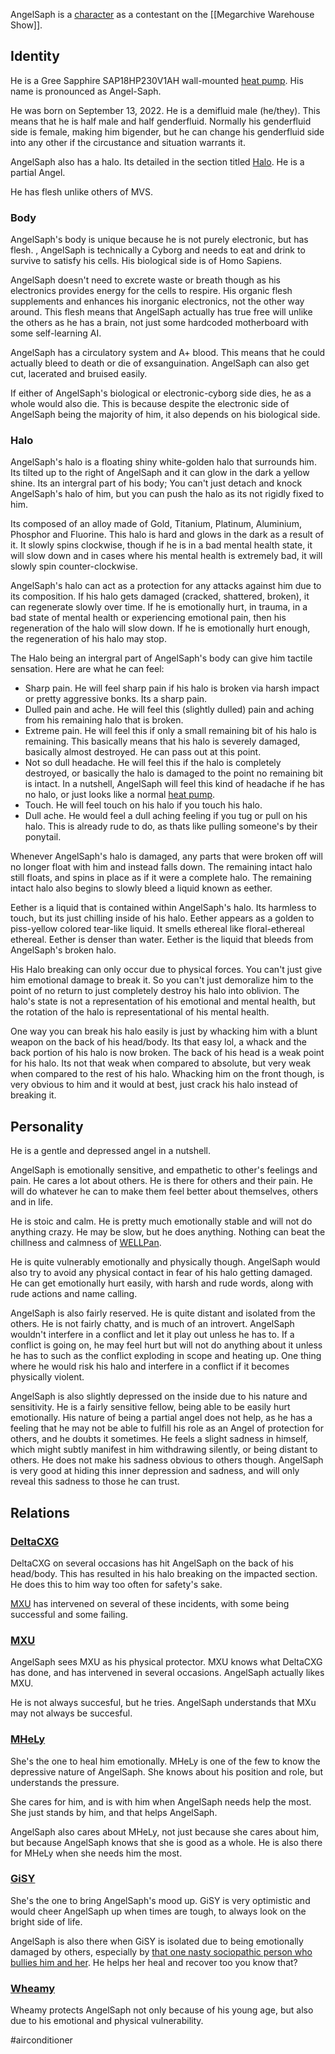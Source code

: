 AngelSaph is a [character](Characters) as a contestant on the [[Megarchive Warehouse Show]].

## Identity

He is a Gree Sapphire SAP18HP230V1AH wall-mounted [heat pump](Air%20Conditioners.md). His name is pronounced as Angel-Saph.

He was born on September 13, 2022. He is a demifluid male (he/they). This means that he is half male and half genderfluid. Normally his genderfluid side is female, making him bigender, but he can change his genderfluid side into any other if the circustance and situation warrants it.

AngelSaph also has a halo. Its detailed in the section titled [Halo](#Halo). He is a partial Angel.

He has flesh unlike others of MVS.

### Body

AngelSaph's body is unique because he is not purely electronic, but has flesh. , AngelSaph is technically a Cyborg and needs to eat and drink to survive to satisfy his cells. His biological side is of Homo Sapiens.

AngelSaph doesn't need to excrete waste or breath though as his electronics provides energy for the cells to respire. His organic flesh supplements and enhances his inorganic electronics, not the other way around. This flesh means that AngelSaph actually has true free will unlike the others as he has a brain, not just some hardcoded motherboard with some self-learning AI.

AngelSaph has a circulatory system and A+ blood. This means that he could actually bleed to death or die of exsanguination. AngelSaph can also get cut, lacerated and bruised easily.

If either of AngelSaph's biological or electronic-cyborg side dies, he as a whole would also die. This is because despite the electronic side of AngelSaph being the majority of him, it also depends on his biological side.

### Halo
AngelSaph's halo is a floating shiny white-golden halo that surrounds him. Its tilted up to the right of AngelSaph and it can glow in the dark a yellow shine. Its an intergral part of his body; You can't just detach and knock AngelSaph's halo of him, but you can push the halo as its not rigidly fixed to him.

Its composed of an alloy made of Gold, Titanium, Platinum, Aluminium, Phosphor and Fluorine. This halo is hard and glows in the dark as a result of it. It slowly spins clockwise, though if he is in a bad mental health state, it will slow down and in cases where his mental health is extremely bad, it will slowly spin counter-clockwise.

AngelSaph's halo can act as a protection for any attacks against him due to its composition. If his halo gets damaged (cracked, shattered, broken), it can regenerate slowly over time. If he is emotionally hurt, in trauma, in a bad state of mental health or experiencing emotional pain, then his regeneration of the halo will slow down. If he is emotionally hurt enough, the regeneration of his halo may stop.

The Halo being an intergral part of AngelSaph's body can give him tactile sensation. Here are what he can feel: 
- Sharp pain. He will feel sharp pain if his halo is broken via harsh impact or pretty aggressive bonks. Its a sharp pain.
- Dulled pain and ache. He will feel this (slightly dulled) pain and aching from his remaining halo that is broken.
- Extreme pain. He will feel this if only a small remaining bit of his halo is remaining. This basically means that his halo is severely damaged, basically almost destroyed. He can pass out at this point.
- Not so dull headache. He will feel this if the halo is completely destroyed, or basically the halo is damaged to the point no remaining bit is intact. In a nutshell, AngelSaph will feel this kind of headache if he has no halo, or just looks like a normal [heat pump](Air%20Conditioners.md).
- Touch. He will feel touch on his halo if you touch his halo.
- Dull ache. He would feel a dull aching feeling if you tug or pull on his halo. This is already rude to do, as thats like pulling someone's by their ponytail.

Whenever AngelSaph's halo is damaged, any parts that were broken off will no longer float with him and instead falls down. The remaining intact halo still floats, and spins in place as if it were a complete halo. The remaining intact halo also begins to slowly bleed a liquid known as eether.

Eether is a liquid that is contained within AngelSaph's halo. Its harmless to touch, but its just chilling inside of his halo. Eether appears as a golden to piss-yellow colored tear-like liquid. It smells ethereal like floral-ethereal ethereal. Eether is denser than water. Eether is the liquid that bleeds from AngelSaph's broken halo.

His Halo breaking can only occur due to physical forces. You can't just give him emotional damage to break it. So you can't just demoralize him to the point of no return to just completely destroy his halo into oblivion. The halo's state is not a representation of his emotional and mental health, but the rotation of the halo is representational of his mental health.

One way you can break his halo easily is just by whacking him with a blunt weapon on the back of his head/body. Its that easy lol, a whack and the back portion of his halo is now broken. The back of his head is a weak point for his halo. Its not that weak when compared to absolute, but very weak when compared to the rest of his halo. Whacking him on the front though, is very obvious to him and it would at best, just crack his halo instead of breaking it.

## Personality
He is a gentle and depressed angel in a nutshell. 

AngelSaph is emotionally sensitive, and empathetic to other's feelings and pain. He cares a lot about others. He is there for others and their pain. He will do whatever he can to make them feel better about themselves, others and in life.

He is stoic and calm. He is pretty much emotionally stable and will not do anything crazy. He may be slow, but he does anything. Nothing can beat the chillness and calmness of [WELLPan](WELLPan.md).

He is quite vulnerably emotionally and physically though. AngelSaph would also try to avoid any physical contact in fear of his halo getting damaged. He can get emotionally hurt easily, with harsh and rude words, along with rude actions and name calling. 

AngelSaph is also fairly reserved. He is quite distant and isolated from the others. He is not fairly chatty, and is much of an introvert. AngelSaph wouldn't interfere in a conflict and let it play out unless he has to. If a conflict is going on, he may feel hurt but will not do anything about it unless he has to such as the conflict exploding in scope and heating up. One thing where he would risk his halo and interfere in a conflict if it becomes physically violent.

AngelSaph is also slightly depressed on the inside due to his nature and sensitivity. He is a fairly sensitive fellow, being able to be easily hurt emotionally. His nature of being a partial angel does not help, as he has a feeling that he may not be able to fulfill his role as an Angel of protection for others, and he doubts it sometimes. He feels a slight sadness in himself, which might subtly manifest in him withdrawing silently, or being distant to others. He does not make his sadness obvious to others though. AngelSaph is very good at hiding this inner depression and sadness, and will only reveal this sadness to those he can trust.

## Relations

### [DeltaCXG](VXU.md#DeltaCXG)

DeltaCXG on several occasions has hit AngelSaph on the back of his head/body. This has resulted in his halo breaking on the impacted section. He does this to him way too often for safety's sake.

[MXU](VXU.md#MXU) has intervened on several of these incidents, with some being successful and some failing.

### [MXU](VXU.md#MXU)
AngelSaph sees MXU as his physical protector. MXU knows what DeltaCXG has done, and has intervened in several occasions. AngelSaph actually likes MXU.

He is not always succesful, but he tries. AngelSaph understands that MXu may not always be succesful.

### [MHeLy](MHeLy.md)
She's the one to heal him emotionally. MHeLy is one of the few to know the depressive nature of AngelSaph. She knows about his position and role, but understands the pressure.

She cares for him, and is with him when AngelSaph needs help the most. She just stands by him, and that helps AngelSaph.

AngelSaph also cares about MHeLy, not just because she cares about him, but because AngelSaph knows that she is good as a whole. He is also there for MHeLy when she needs him the most.

### [GiSY](GiSY.md)
She's the one to bring AngelSaph's mood up. GiSY is very optimistic and would cheer AngelSaph up when times are tough, to always look on the bright side of life.

AngelSaph is also there when GiSY is isolated due to being emotionally damaged by others, especially by [that one nasty sociopathic person who bullies him and her](VXU.md#DeltaCXG). He helps her heal and recover too you know that?

### [Wheamy](Wheamy.md)
Wheamy protects AngelSaph not only because of his young age, but also due to his emotional and physical vulnerability.

#airconditioner 